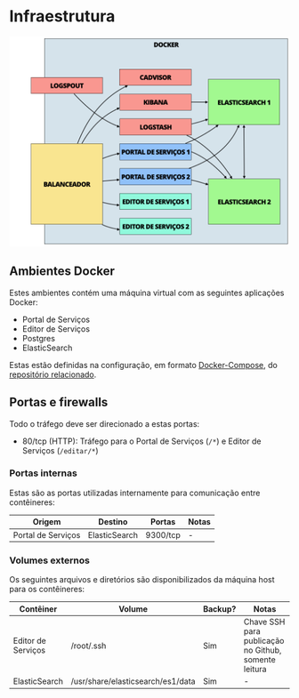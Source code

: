 # Infraestrutura

![Diagrama da rede em ambiente similar a produção](/desenvolvimento/ambiente-docker.png)

## Ambientes Docker

Estes ambientes contém uma máquina virtual com as seguintes aplicações Docker:

* Portal de Serviços
* Editor de Serviços
* Postgres
* ElasticSearch

Estas estão definidas na configuração, em formato [Docker-Compose], do [repositório relacionado][DOCKER-REPO].

[Docker-Compose]:http://docker.com/compose
[DOCKER-REPO]:https://github.com/servicosgovbr/docker

## Portas e firewalls

Todo o tráfego deve ser direcionado a estas portas:

* 80/tcp (HTTP): Tráfego para o Portal de Serviços (`/*`) e Editor de Serviços (`/editar/*`)

### Portas internas

Estas são as portas utilizadas internamente para comunicação entre contêineres:

| Origem             | Destino            | Portas              | Notas                        |
|--------------------|--------------------|---------------------|------------------------------|
| Portal de Serviços | ElasticSearch      | 9300/tcp            |                             -|


### Volumes externos

Os seguintes arquivos e diretórios são disponibilizados da máquina host para os contêineres:

| Contêiner            | Volume                            | Backup? | Notas                                                |
|----------------------|-----------------------------------|---------|------------------------------------------------------|
| Editor de Serviços   | /root/.ssh                        | Sim     | Chave SSH para publicação no Github, somente leitura |
| ElasticSearch        | /usr/share/elasticsearch/es1/data | Sim     |                                                     -|
